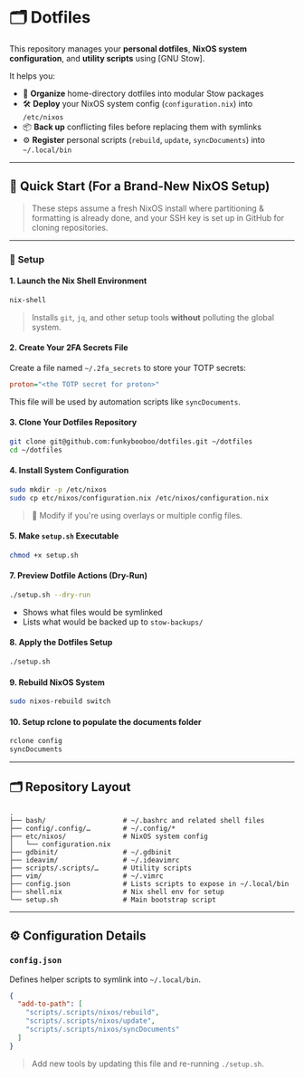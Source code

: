 # 🗂️ **Dotfiles**

This repository manages your **personal dotfiles**, **NixOS system configuration**, and **utility scripts** using [GNU Stow].

It helps you:

* 🧩 **Organize** home-directory dotfiles into modular Stow packages
* 🛠️ **Deploy** your NixOS system config (`configuration.nix`) into `/etc/nixos`
* 📦 **Back up** conflicting files before replacing them with symlinks
* ⚙️ **Register** personal scripts (`rebuild`, `update`, `syncDocuments`) into `~/.local/bin`

---

## 🚀 **Quick Start** (For a Brand-New NixOS Setup)

> These steps assume a fresh NixOS install where partitioning & formatting is already done, and your SSH key is set up in GitHub for cloning repositories.

---


### 🔧 **Setup**

#### 1. **Launch the Nix Shell Environment**

```bash
nix-shell
```

> Installs `git`, `jq`, and other setup tools **without** polluting the global system.

#### 2. **Create Your 2FA Secrets File**

Create a file named `~/.2fa_secrets` to store your TOTP secrets:

```ini
proton="<the TOTP secret for proton>"
```

This file will be used by automation scripts like `syncDocuments`.

#### 3. **Clone Your Dotfiles Repository**

```bash
git clone git@github.com:funkybooboo/dotfiles.git ~/dotfiles
cd ~/dotfiles
```

#### 4. **Install System Configuration**

```bash
sudo mkdir -p /etc/nixos
sudo cp etc/nixos/configuration.nix /etc/nixos/configuration.nix
```

> 🔁 Modify if you're using overlays or multiple config files.

#### 5. **Make `setup.sh` Executable**

```bash
chmod +x setup.sh
```

#### 7. **Preview Dotfile Actions (Dry-Run)**

```bash
./setup.sh --dry-run
```

* Shows what files would be symlinked
* Lists what would be backed up to `stow-backups/`

#### 8. **Apply the Dotfiles Setup**

```bash
./setup.sh
```

#### 9. **Rebuild NixOS System**

```bash
sudo nixos-rebuild switch
```

#### 10. **Setup rclone to populate the documents folder**

```bash
rclone config
syncDocuments
```

---

## 🗂️ Repository Layout

```
.
├── bash/                   # ~/.bashrc and related shell files
├── config/.config/…        # ~/.config/*
├── etc/nixos/              # NixOS system config
│   └── configuration.nix
├── gdbinit/                # ~/.gdbinit
├── ideavim/                # ~/.ideavimrc
├── scripts/.scripts/…      # Utility scripts
├── vim/                    # ~/.vimrc
├── config.json             # Lists scripts to expose in ~/.local/bin
├── shell.nix               # Nix shell env for setup
└── setup.sh                # Main bootstrap script
```

---

## ⚙️ Configuration Details

### `config.json`

Defines helper scripts to symlink into `~/.local/bin`.

```json
{
  "add-to-path": [
    "scripts/.scripts/nixos/rebuild",
    "scripts/.scripts/nixos/update",
    "scripts/.scripts/nixos/syncDocuments"
  ]
}
```

> Add new tools by updating this file and re-running `./setup.sh`.
